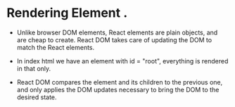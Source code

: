 # Rendering Element .

- Unlike browser DOM elements, React elements are plain objects, and are cheap to create. React DOM takes care of updating the DOM to match the React elements.

- In index html we have an element with id = "root", everything is rendered in that only.

- React DOM compares the element and its children to the previous one, and only applies the DOM updates necessary to bring the DOM to the desired state.
